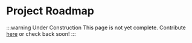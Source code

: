# Project Roadmap

:::warning Under Construction
This page is not yet complete. Contribute [here](https://github.com/creacher4/assetto-corsa-arc) or check back soon!
:::